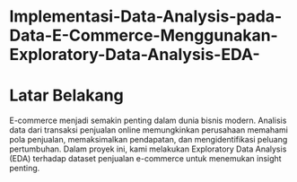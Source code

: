 # Implementasi-Data-Analysis-pada-Data-E-Commerce-Menggunakan-Exploratory-Data-Analysis-EDA-
# Latar Belakang
E-commerce menjadi semakin penting dalam dunia bisnis modern. Analisis data dari transaksi penjualan online memungkinkan perusahaan memahami pola penjualan, memaksimalkan pendapatan, dan mengidentifikasi peluang pertumbuhan. Dalam proyek ini, kami melakukan Exploratory Data Analysis (EDA) terhadap dataset penjualan e-commerce untuk menemukan insight penting.
